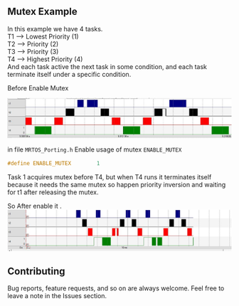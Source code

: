 ## Mutex Example

In this example we have 4 tasks.  
T1 --> Lowest  Priority (1)   
T2 -->         Priority (2)   
T3 -->         Priority (3)   
T4 --> Highest Priority (4)   
And each task active the next task in some condition, and each task terminate itself under a specific condition.

Before Enable Mutex   

![image](../AquireMutex/Before%20AquireMutex.JPG)

in file `MRTOS_Porting.h` Enable usage of mutex `ENABLE_MUTEX` 
```c
#define ENABLE_MUTEX 		1
```
Task 1 acquires mutex before T4, but when T4 runs it terminates itself because it needs the same mutex so happen priority inversion and waiting for t1 after releasing the mutex.

So After enable it .
![image](../AquireMutex/After%20AquireMutex.JPG)


## Contributing  
Bug reports, feature requests, and so on are always welcome. Feel free to leave a note in the Issues section.

